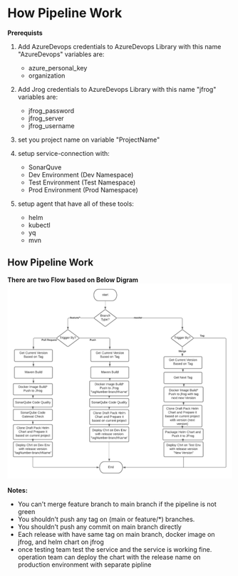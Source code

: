 # How Pipeline Work
**Prerequists**
1) Add AzureDevops credentials to AzureDevops Library with this name "AzureDevops"
  variables are: 
   *  azure_personal_key 
   * organization
2) Add Jrog credentials to AzureDevops Library with this name "jfrog"
   variables are:
   * jfrog_password
   * jfrog_server
   * jfrog_username

3) set you project name on variable "ProjectName"
4) setup service-connection with:
    * SonarQuve
    * Dev Environment  (Dev Namespace)
    * Test Environment (Test Namespace)
    * Prod Environment (Prod Namespace)
5) setup agent that have all of these tools:
    * helm
    * kubectl
    * yq
    * mvn

## How Pipeline Work
**There are two Flow based on Below Digram**
![Screenshot](flowchart.png)

**Notes:**
  * You can't merge feature branch to main branch if the pipeline is not green
  * You shouldn't push any tag on (main or feature/*) branches.
  * You shouldn't push any commit on main branch directly 
  * Each release with have same tag on main branch, docker image on jfrog, and helm chart on jfrog 
  * once testing team test the service and the service is working fine. operation team can  deploy the chart with the release name on production environment with separate pipline

